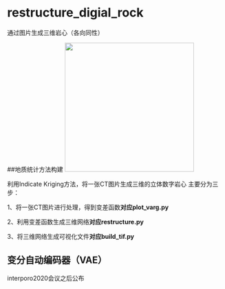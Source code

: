 # restructure_digial_rock
通过图片生成三维岩心（各向同性）

##地质统计方法构建
<img src="https://github.com/Liyurun/restructure_digial_rock/blob/master/GIF.gif" width="300" height="300" />

利用Indicate Kriging方法，将一张CT图片生成三维的立体数字岩心
主要分为三步：

1、将一张CT图片进行处理，得到变差函数**对应plot_varg.py**

2、利用变差函数生成三维网络**对应restructure.py**

3、将三维网络生成可视化文件**对应build_tif.py**

## 变分自动编码器（VAE）
interporo2020会议之后公布
